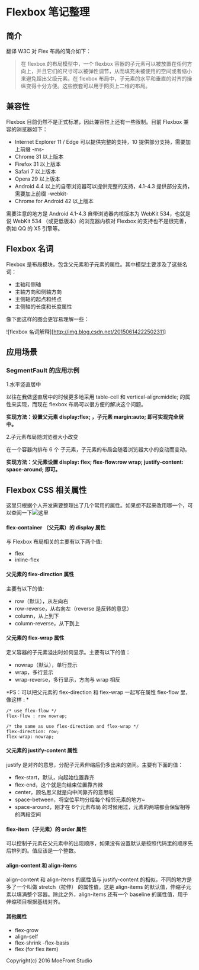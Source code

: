 # Flexbox 笔记整理

## 简介

翻译 W3C 对 Flex 布局的简介如下：

> 在 flexbox 的布局模型中，一个 flexbox 容器的子元素可以被放置在任何方向上，并且它们的尺寸可以被弹性调节，从而填充未被使用的空间或者缩小来避免超出父级元素。在 flexbox 布局中，子元素的水平和垂直的对齐的操纵变得十分方便。这些嵌套可以用于网页上二维的布局。

## 兼容性

Flexbox 目前仍然不是正式标准，因此兼容性上还有一些限制。目前 Flexbox 兼容的浏览器如下：

 - Internet Explorer 11 / Edge 可以提供完整的支持，10 提供部分支持，需要加上前缀 -ms-
 - Chrome 31 以上版本
 - Firefox 31 以上版本
 - Safari 7 以上版本
 - Opera 29 以上版本
 - Android 4.4 以上的自带浏览器可以提供完整的支持，4.1-4.3 提供部分支持，需要加上前缀 -webkit-
 - Chrome for Android 42 以上版本

需要注意的地方是 Android 4.1-4.3 自带浏览器内核版本为 WebKit 534，也就是说 WebKit 534 （或更低版本）的浏览器内核对 Flexbox 的支持也不是很完善，例如 QQ 的 X5 引擎等。

## Flexbox 名词

Flexbox 是布局模块，包含父元素和子元素的属性。其中模型主要涉及了这些名词：

 - 主轴和侧轴
 - 主轴方向和侧轴方向
 - 主侧轴的起点和终点
 - 主侧轴的长度和长度属性

 像下面这样的图会更容易理解一些：

 ![flexbox 名词解释][http://img.blog.csdn.net/20150614222502311]

## 应用场景

### SegmentFault 的应用示例

 1.水平竖直居中

 以往在我做竖直居中的时候更多地采用 table-cell 和 vertical-align:middle; 的属性来实现，而现在 flexbox 布局可以很方便的解决这个问题。

 **实现方法：设置父元素 display:flex; ，子元素 margin:auto; 即可实现完全居中。**

 2.子元素布局随浏览器大小改变

 在一个容器内排布 6 个 子元素，子元素的布局会随着浏览器大小的变动而变动。

 **实现方法：父元素设置 display: flex; flex-flow:row wrap; justify-content: space-around; 即可。**

## Flexbox CSS 相关属性

这里只根据个人开发需要整理出了几个常用的属性。如果想不起来改用哪一个，可以查阅一下![这里](https://segmentfault.com/a/1190000002910324#articleHeader5)

#### flex-container （父元素）的 display 属性

与 Flexbox 布局相关的主要有以下两个值:

 - flex
 - inline-flex

#### 父元素的 flex-direction 属性

主要有以下的值:

 - row（默认），从左向右
 - row-reverse，从右向左（reverse 是反转的意思）
 - column，从上到下
 - column-reverse，从下到上

#### 父元素的 flex-wrap 属性

定义容器的子元素溢出时如何显示。主要有以下的值：

 - nowrap（默认），单行显示
 - wrap，多行显示
 - wrap-reverse，多行显示，方向与 wrap 相反

*PS：可以把父元素的 flex-direction 和 fiex-wrap 一起写在属性 flex-flow 里，像这样 : *

```
/* use flex-flow */
flex-flow : row nowrap;

/* the same as use flex-direction and flex-wrap */
flex-direction: row;
flex-wrap: nowrap;
```

#### 父元素的 justify-content 属性

justify 是对齐的意思，分配子元素伸缩后仍多出来的空间。主要有下面的值：

 - flex-start，默认，向起始位置靠齐
 - flex-end，这个就是向结束位置靠齐辣
 - center，顾名思义就是向中间靠齐的意思啦
 - space-between，将空位平均分给每个相邻元素的地方~
 - space-around，刚才在 6个元素布局 的时候用过，元素的两端都会保留相等的两段空间

#### flex-item（子元素）的 order 属性

可以控制子元素在父元素中的出现顺序，如果没有设置默认是按照代码里的顺序先后排列的。值应该是一个整数。

#### align-content 和 align-items

align-content 和 align-items 的属性值与 justify-content 的相似，不同的地方是多了一个叫做 stretch（拉伸） 的属性值，这是 align-items 的默认值，伸缩子元素以填满整个容器。除此之外，align-items 还有一个 baseline 的属性值，用于伸缩项目根据基线对齐。

#### 其他属性

 - flex-grow
 - align-self
 - flex-shrink
 -flex-basis
 - flex (for flex item)

 Copyright(c) 2016 MoeFront Studio